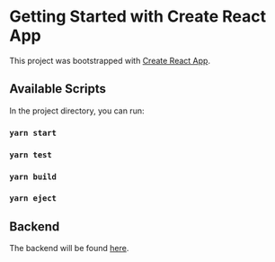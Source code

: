 # Getting Started with Create React App

This project was bootstrapped with [Create React App](https://github.com/facebook/create-react-app).

## Available Scripts

In the project directory, you can run:

### `yarn start`

### `yarn test`

### `yarn build`

### `yarn eject`

## Backend

The backend will be found [here](https://github.com/MahmudulHassan5809/recipe-app-api-drf).
